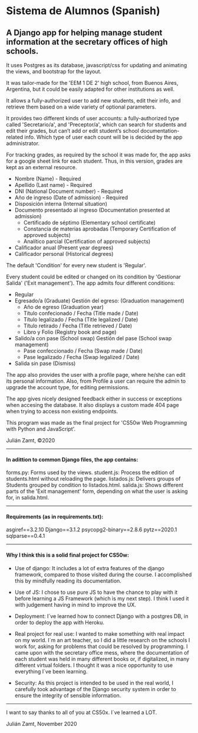 # Sistema de Alumnos (Spanish)

## A Django app for helping manage student information at the secretary offices of high schools.

It uses Postgres as its database, javascript/css for updating and animating the views, and bootstrap for the layout.

It was tailor-made for the 'EEM 1 DE 2' high school, from Buenos Aires, Argentina, but it could be easily adapted for other institutions as well.

It allows a fully-authorized user to add new students, edit their info, and retrieve them based on a wide variety of optional parameters. 

It provides two different kinds of user accounts: a fully-authorized type called 'Secretario/a', and 'Preceptor/a', which can search for students and edit their grades, but can’t add or edit student’s school documentation-related info. Which type of user each count will be is decided by the app administrator.

For tracking grades, as required by the school it was made for, the app asks for a google sheet link for each student. Thus, in this version, grades are kept as an external resource. 

* Nombre (Name) - Required
* Apellido (Last name) - Required
* DNI (National Document number) - Required
* Año de ingreso (Date of admission) - Required
* Disposición interna (Internal situation) 
* Documento presentado al ingreso (Documentation presented at admission)
    * Certificado de séptimo (Elementary school certificate)
    * Constancia de materias aprobadas (Temporary Certification of approved subjects)
    * Analítico parcial (Certification of approved subjects)
* Calificador anual (Present year degrees)
* Calificador personal (Historical degrees)

The default 'Condition' for every new student is 'Regular'.

Every student could be edited or changed on its condition by 'Gestionar Salida' ('Exit management'). The app admits four different conditions:
* Regular
* Egresado/a (Graduate)
    Gestión del egreso: (Graduation management)
    * Año de egreso (Graduation year)
    * Título confecionado / Fecha (Title made / Date)
    * Título legalizado / Fecha (Title legalized / Date)
    * Título retirado / Fecha (Title retrieved / Date)
    * Libro y Folio (Registry book and page)
* Salido/a con pase (School swap)
    Gestión del pase (School swap management)
    * Pase confeccionado / Fecha (Swap made / Date) 
    * Pase legalizado / Fecha (Swap legalized / Date)
* Salida sin pase (Dismiss)

The app also provides the user with a profile page, where he/she can edit its personal information. Also, from Profile a user can require the admin to upgrade the account type, for editing permissions.

The app gives nicely designed feedback either in success or exceptions when accesing the database. It also displays a custom made 404 page when trying to access non existing endpoints.

This program was made as the final project for 'CS50w Web Programming with Python and JavaScript'.

Julián Zamt, ©2020

---

#### In adittion to common Django files, the app contains:

forms.py: Forms used by the views.
student.js: Process the edition of students.html without reloading the page.
listados.js: Delivers groups of Students grouped by condition to listados.html.
salida.js: Shows different parts of the 'Exit management' form, depending on what the user is asking for, in salida.html.

---

#### Requirements (as in requirements.txt):
asgiref==3.2.10
Django==3.1.2
psycopg2-binary==2.8.6
pytz==2020.1
sqlparse==0.4.1

---

#### Why I think this is a solid final project for CS50w:

* Use of django: It includes a lot of extra features of the django framework, compared to those visited during the course. I accomplished this by mindfully reading its documentation.

* Use of JS: I chose to use pure JS to have the chance to play with it before learning a JS Framework (which is my next step). I think I used it with judgement having in mind to improve the UX.

* Deployment: I´ve learned how to connect Django with a postgres DB, in order to deploy the app with Heroku.

* Real project for real use: I wanted to make something with real impact on my world. I´m an art teacher, so I did a little research on the schools I work for, asking for problems that could be resolved by programming. 
I came upon with the secretary office mess, where the documentation of each student was held in many different books or, if digitalized, in many different virtual folders. I thought it was a nice opportunity to use everything I´ve been learning. 

* Security: As this project is intended to be used in the real world, I carefully took advantage of the Django security system in order to ensure the integrity of sensible information.

---

I want to say thanks to all of you at CS50x. I´ve learned a LOT.

Julián Zamt, November 2020